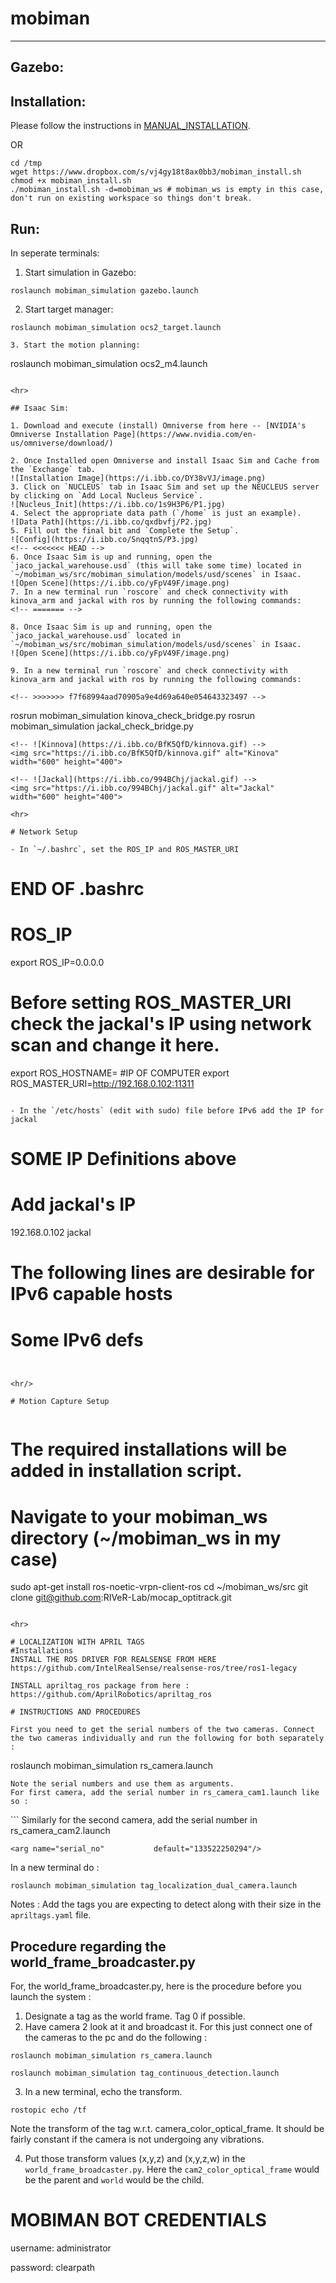 # mobiman
<hr>

## Gazebo:

## Installation: 

Please follow the instructions in [MANUAL_INSTALLATION](https://github.com/RIVeR-Lab/mobiman/blob/main/MANUAL_INSTALLATION).

OR

```
cd /tmp
wget https://www.dropbox.com/s/vj4gy18t8ax0bb3/mobiman_install.sh
chmod +x mobiman_install.sh
./mobiman_install.sh -d=mobiman_ws # mobiman_ws is empty in this case, don't run on existing workspace so things don't break.
```


## Run:

In seperate terminals:

1. Start simulation in Gazebo:
```
roslaunch mobiman_simulation gazebo.launch
```
2. Start target manager:
```
roslaunch mobiman_simulation ocs2_target.launch

3. Start the motion planning:
```
roslaunch mobiman_simulation ocs2_m4.launch
```

<hr>

## Isaac Sim:

1. Download and execute (install) Omniverse from here -- [NVIDIA's Omniverse Installation Page](https://www.nvidia.com/en-us/omniverse/download/)

2. Once Installed open Omniverse and install Isaac Sim and Cache from the `Exchange` tab.
![Installation Image](https://i.ibb.co/DY38vVJ/image.png)
3. Click on `NUCLEUS` tab in Isaac Sim and set up the NEUCLEUS server by clicking on `Add Local Nucleus Service`.
![Nucleus_Init](https://i.ibb.co/1s9H3P6/P1.jpg)
4. Select the appropriate data path (`/home` is just an example).
![Data Path](https://i.ibb.co/qxdbvfj/P2.jpg)
5. Fill out the final bit and `Complete the Setup`.
![Config](https://i.ibb.co/SnqqtnS/P3.jpg)
<!-- <<<<<<< HEAD -->
6. Once Isaac Sim is up and running, open the `jaco_jackal_warehouse.usd` (this will take some time) located in `~/mobiman_ws/src/mobiman_simulation/models/usd/scenes` in Isaac.
![Open Scene](https://i.ibb.co/yFpV49F/image.png)
7. In a new terminal run `roscore` and check connectivity with kinova_arm and jackal with ros by running the following commands:
<!-- ======= -->

8. Once Isaac Sim is up and running, open the `jaco_jackal_warehouse.usd` located in `~/mobiman_ws/src/mobiman_simulation/models/usd/scenes` in Isaac.
![Open Scene](https://i.ibb.co/yFpV49F/image.png)

9. In a new terminal run `roscore` and check connectivity with kinova_arm and jackal with ros by running the following commands:

<!-- >>>>>>> f7f68994aad70905a9e4d69a640e054643323497 -->
```
rosrun mobiman_simulation kinova_check_bridge.py
rosrun mobiman_simulation jackal_check_bridge.py

```
<!-- ![Kinnova](https://i.ibb.co/BfK5QfD/kinnova.gif) -->
<img src="https://i.ibb.co/BfK5QfD/kinnova.gif" alt="Kinova" width="600" height="400">

<!-- ![Jackal](https://i.ibb.co/994BChj/jackal.gif) -->
<img src="https://i.ibb.co/994BChj/jackal.gif" alt="Jackal" width="600" height="400">

<hr>

# Network Setup

- In `~/.bashrc`, set the ROS_IP and ROS_MASTER_URI
```
# END OF .bashrc
# ROS_IP
export ROS_IP=0.0.0.0
# Before setting ROS_MASTER_URI check the jackal's IP using network scan and change it here.
export ROS_HOSTNAME= #IP OF COMPUTER
export ROS_MASTER_URI=http://192.168.0.102:11311
```

- In the `/etc/hosts` (edit with sudo) file before IPv6 add the IP for jackal
```
# SOME IP Definitions above
# Add jackal's IP
192.168.0.102	jackal

# The following lines are desirable for IPv6 capable hosts
# Some IPv6 defs
```


<hr/>

# Motion Capture Setup


```
# The required installations will be added in installation script.
# Navigate to your mobiman_ws directory (~/mobiman_ws in my case)
sudo apt-get install ros-noetic-vrpn-client-ros
cd ~/mobiman_ws/src
git clone git@github.com:RIVeR-Lab/mocap_optitrack.git
```

<hr>

# LOCALIZATION WITH APRIL TAGS
#Installations
INSTALL THE ROS DRIVER FOR REALSENSE FROM HERE	
https://github.com/IntelRealSense/realsense-ros/tree/ros1-legacy

INSTALL apriltag_ros package from here :
https://github.com/AprilRobotics/apriltag_ros

# INSTRUCTIONS AND PROCEDURES

First you need to get the serial numbers of the two cameras. Connect the two cameras individually and run the following for both separately :
```
roslaunch mobiman_simulation rs_camera.launch
```
Note the serial numbers and use them as arguments.
For first camera, add the serial number in rs_camera_cam1.launch like so :
```
<arg name="serial_no"           default="044422250566"/>
```
Similarly for the second camera, add the serial number in rs_camera_cam2.launch

```
<arg name="serial_no"           default="133522250294"/>
```

In a new terminal do : 
```
roslaunch mobiman_simulation tag_localization_dual_camera.launch
```


Notes : Add the tags you are expecting to detect along with their size in the `apriltags.yaml` file. 

## Procedure regarding the world_frame_broadcaster.py
For, the world_frame_broadcaster.py, here is the procedure before you launch the system :
1. Designate a tag as the world frame. Tag 0 if possible.
2. Have camera 2 look at it and broadcast it. 
For this just connect one of the cameras to the pc and do the following :
```
roslaunch mobiman_simulation rs_camera.launch
```
```
roslaunch mobiman_simulation tag_continuous_detection.launch
```

3. In a new terminal, echo the transform.
```
rostopic echo /tf
```
Note the transform of the tag w.r.t. camera_color_optical_frame. It should be fairly constant if the camera is not undergoing any vibrations.

4. Put those transform values (x,y,z) and (x,y,z,w) in the `world_frame_broadcaster.py`. Here the `cam2_color_optical_frame` would be the parent and `world` would be the child.
<!-- ======= -->
# MOBIMAN BOT CREDENTIALS
username: administrator

password: clearpath
<!-- >>>>>>> main -->
